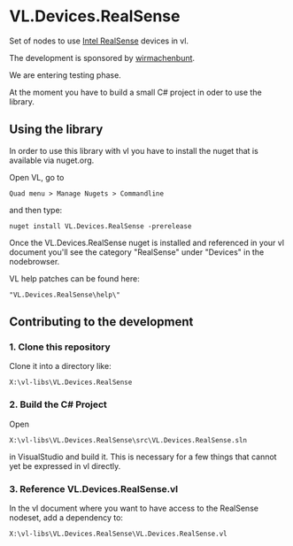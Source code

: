 # VL.Devices.RealSense
Set of nodes to use [Intel RealSense](https://www.intelrealsense.com/) devices in vl.

The development is sponsored by [wirmachenbunt](https://wirmachenbunt.de/).

We are entering testing phase.

At the moment you have to build a small C# project in oder to use the library.

## Using the library
In order to use this library with vl you have to install the nuget that is available via nuget.org.

Open VL, go to 

    Quad menu > Manage Nugets > Commandline   

and then type:

    nuget install VL.Devices.RealSense -prerelease

Once the VL.Devices.RealSense nuget is installed and referenced in your vl document you'll see the category "RealSense" under "Devices" in the nodebrowser.

VL help patches can be found here:

    "VL.Devices.RealSense\help\"

## Contributing to the development

### 1. Clone this repository

Clone it into a directory like:
 
    X:\vl-libs\VL.Devices.RealSense

### 2. Build the C# Project
Open

    X:\vl-libs\VL.Devices.RealSense\src\VL.Devices.RealSense.sln
    
in VisualStudio and build it. This is necessary for a few things that cannot yet be expressed in vl directly.

### 3. Reference VL.Devices.RealSense.vl

In the vl document where you want to have access to the RealSense nodeset, add a dependency to:

	X:\vl-libs\VL.Devices.RealSense\VL.Devices.RealSense.vl
